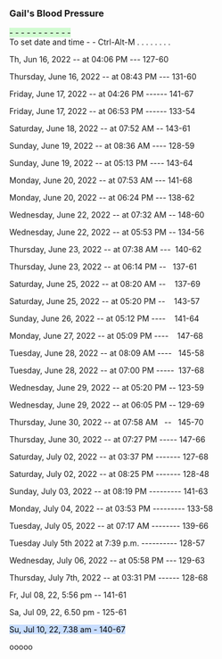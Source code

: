   

### Gail's Blood Pressure

<mark style="background: #BBFABBA6;">- - - - - - - - - - -  </mark>  
To set date and time - - Ctrl-Alt-M 
.  .  .  .  .  .  .  .
  
Th, Jun 16, 2022 -- at 04:06 PM --- 127-60

Thursday, June 16, 2022 -- at 08:43 PM --- 131-60  
  
Friday, June 17, 2022 -- at 04:26 PM ------ 141-67  
  
Friday, June 17, 2022 -- at 06:53 PM ------ 133-54  
  
Saturday, June 18, 2022 -- at 07:52 AM -- 143-61  
  
Sunday, June 19, 2022 -- at 08:36 AM ---- 128-59

Sunday, June 19, 2022 -- at 05:13 PM ---- 143-64  
  
Monday, June 20, 2022 -- at 07:53 AM --- 141-68  
  
Monday, June 20, 2022 -- at 06:24 PM --- 138-62  
  
Wednesday, June 22, 2022 -- at 07:32 AM -- 148-60  
  
Wednesday, June 22, 2022 -- at 05:53 PM -- 134-56  
  
Thursday, June 23, 2022 -- at 07:38 AM ---  140-62  
  
Thursday, June 23, 2022 -- at 06:14 PM --   137-61  
  
Saturday, June 25, 2022 -- at 08:20 AM --    137-69  
  
Saturday, June 25, 2022 -- at 05:20 PM --    143-57  
  
Sunday, June 26, 2022 -- at 05:12 PM ----    141-64  
  
Monday, June 27, 2022 -- at 05:09 PM ----    147-68  
  
Tuesday, June 28, 2022 -- at 08:09 AM ----   145-58  
  
Tuesday, June 28, 2022 -- at 07:00 PM -----  137-68  
  
Wednesday, June 29, 2022 -- at 05:20 PM -- 123-59  
  
Wednesday, June 29, 2022 -- at 06:05 PM -- 129-69  
  
Thursday, June 30, 2022 -- at 07:58 AM   --   145-70  
 
Thursday, June 30, 2022 -- at 07:27 PM ----- 147-66  
  
Saturday, July 02, 2022 -- at 03:37 PM ------- 127-68  
  
Saturday, July 02, 2022 -- at 08:25 PM ------- 128-48  
  
Sunday, July 03, 2022 -- at 08:19 PM --------- 141-63

Monday, July 04, 2022 -- at 03:53 PM --------- 133-58

Tuesday, July 05, 2022 -- at 07:17 AM -------- 139-66

Tuesday July 5th 2022 at 7:39 p.m. ----------  128-57

Wednesday, July 06, 2022 -- at 05:58 PM --- 129-63  
  
Thursday, July 7th, 2022 -- at 03:31 PM ------ 128-68

Fr, Jul 08, 22, 5:56 pm --  141-61

Sa, Jul 09, 22, 6.50 pm -  125-61

<mark style="background: #ADCCFFA6;">Su, Jul 10, 22, 7.38 am -  140-67</mark> 

















  

  

ooooo